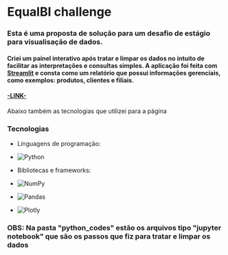 # EqualBI challenge

### Esta é uma proposta de solução para um desafio de estágio para visualisação de dados. 

#### Criei um painel interativo após tratar e limpar os dados no intuito de facilitar as interpretações e consultas simples. A aplicação foi feita com <a href="https://streamlit.io/">Streamlit</a> e consta como um relatório que possui informações gerenciais, como exemplos: produtos, clientes e filiais.

#### <a href="https://equalbi-dashboardchallenge-diogooike.streamlit.app/">-LINK-<a>

Abaixo também as tecnologias que utilizei para a página

### Tecnologias

-   Linguagens de programação:

-    ![Python](https://img.shields.io/badge/Python-59D8D8?style=for-the-badge&logo=python)


-   Bibliotecas e frameworks:

-    ![NumPy](https://img.shields.io/badge/NumPy-013243?style=for-the-badge&logo=NumPy&logoColor=blue)
-    ![Pandas](https://img.shields.io/badge/Pandas-150458?style=for-the-badge&logo=Pandas&logoColor=blue)
-    ![Plotly](https://img.shields.io/badge/Plotly-3F4F75?style=for-the-badge&logo=Plotly&logoColor=green)

### OBS: Na pasta "python_codes" estão os arquivos tipo "jupyter notebook" que são os passos que fiz para tratar e limpar os dados
